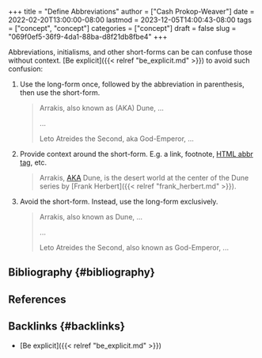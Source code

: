 +++
title = "Define Abbreviations"
author = ["Cash Prokop-Weaver"]
date = 2022-02-20T13:00:00-08:00
lastmod = 2023-12-05T14:00:43-08:00
tags = ["concept", "concept"]
categories = ["concept"]
draft = false
slug = "069f0ef5-36f9-4da1-88ba-d8f21db8fbe4"
+++

Abbreviations, initialisms, and other short-forms can be can confuse those without context. [Be explicit]({{< relref "be_explicit.md" >}}) to avoid such confusion:

1.  Use the long-form once, followed by the abbreviation in parenthesis, then use the short-form.

    > Arrakis, also known as (AKA) Dune, ...
    >
    > ...
    >
    > Leto Atreides the Second, aka God-Emperor, ...

2.  Provide context around the short-form. E.g. a link, footnote, [HTML abbr tag](https://developer.mozilla.org/en-US/docs/Web/HTML/Element/abbr), etc.

    > Arrakis, [AKA](https://en.wikipedia.org/wiki/Aka) Dune, is the desert world at the center of the Dune series by [Frank Herbert]({{< relref "frank_herbert.md" >}}).

3.  Avoid the short-form. Instead, use the long-form exclusively.

    > Arrakis, also known as Dune, ...
    >
    > ...
    >
    > Leto Atreides the Second, also known as God-Emperor, ...


## Bibliography {#bibliography}

## References

<style>.csl-entry{text-indent: -1.5em; margin-left: 1.5em;}</style><div class="csl-bib-body">
</div>


## Backlinks {#backlinks}

-   [Be explicit]({{< relref "be_explicit.md" >}})
